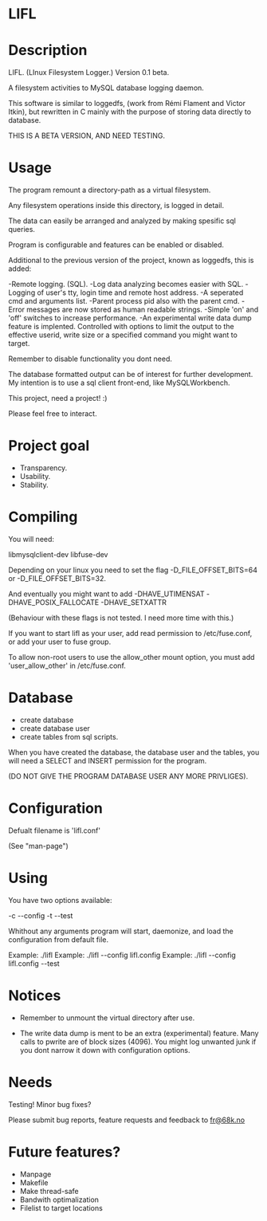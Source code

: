 # LIFL

Description
=================================================
	
LIFL.
(LInux Filesystem Logger.)
Version 0.1 beta.

A filesystem activities to MySQL database logging daemon.

This software is similar to loggedfs,
(work from Rémi Flament and Victor Itkin),
but rewritten in C mainly with the purpose
of storing data directly to database.

THIS IS A BETA VERSION, AND NEED TESTING.


Usage
=================================================
	
The program remount a directory-path as a virtual filesystem.

Any filesystem operations inside this directory,
is logged in detail.
	
The data can easily be arranged and analyzed by
making spesific sql queries.

Program is configurable and features can be
enabled or disabled.

Additional to the previous version of the project,
known as loggedfs, this is added:

-Remote logging. (SQL).
-Log data analyzing becomes easier with SQL.
-Logging of user's tty, login time and remote host address.
-A seperated cmd and arguments list.
-Parent process pid also with the parent cmd.
-Error messages are now stored as human readable strings.
-Simple 'on' and 'off' switches to increase performance.
-An experimental write data dump feature is implented.
 Controlled with options to limit the output
 to the effective userid, write size or a
 specified command you might want to target.

Remember to disable functionality you dont need.

The database formatted output can be of interest for further development.
My intention is to use a sql client front-end, like MySQLWorkbench.

This project, need a project! :)

Please feel free to interact.


Project goal
=================================================

+ Transparency.
+ Usability.
+ Stability.


Compiling
=================================================

You will need:

libmysqlclient-dev
libfuse-dev

Depending on your linux you need to set the flag
-D_FILE_OFFSET_BITS=64 or
-D_FILE_OFFSET_BITS=32.

And eventually you might want to add
-DHAVE_UTIMENSAT
-DHAVE_POSIX_FALLOCATE
-DHAVE_SETXATTR

(Behaviour with these flags is not tested.
I need more time with this.)

If you want to start lifl as your user, add
read permission to /etc/fuse.conf, or add your
user to fuse group.

To allow non-root users to use the allow_other mount option,
you must add 'user_allow_other' in /etc/fuse.conf.


Database
=================================================

+ create database
+ create database user
+ create tables from sql scripts. 
	
When you have created the database, the database user and
the tables, you will need a SELECT and INSERT permission for the program.

(DO NOT GIVE THE PROGRAM DATABASE USER ANY MORE PRIVLIGES).
	

Configuration
=================================================
	
Defualt filename is 'lifl.conf'
	
(See "man-page")	


Using
=================================================

You have two options available:

-c --config
-t --test

Whithout any arguments program will start, daemonize, 
and load the configuration from default file.

Example: ./lifl
Example: ./lifl --config lifl.config
Example: ./lifl --config lifl.config --test

Notices
===============================================

+ Remember to unmount the virtual directory after use.

+ The write data dump is ment to be an extra (experimental) feature.
  Many calls to pwrite are of block sizes (4096).
  You might log unwanted junk if you dont narrow it down with
  configuration options.


Needs
==================================================

Testing!
Minor bug fixes?

Please submit bug reports, feature requests
and feedback to fr@68k.no
	

Future features?
=================================================

+ Manpage
+ Makefile
+ Make thread-safe
+ Bandwith optimalization
+ Filelist to target locations

